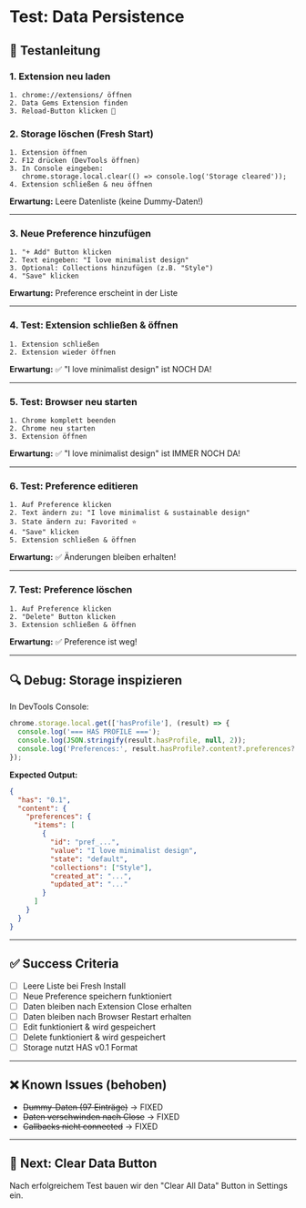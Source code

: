 # Test: Data Persistence

## 🧪 Testanleitung

### 1. Extension neu laden
```
1. chrome://extensions/ öffnen
2. Data Gems Extension finden
3. Reload-Button klicken 🔄
```

### 2. Storage löschen (Fresh Start)
```
1. Extension öffnen
2. F12 drücken (DevTools öffnen)
3. In Console eingeben:
   chrome.storage.local.clear(() => console.log('Storage cleared'));
4. Extension schließen & neu öffnen
```

**Erwartung:** Leere Datenliste (keine Dummy-Daten!)

---

### 3. Neue Preference hinzufügen
```
1. "+ Add" Button klicken
2. Text eingeben: "I love minimalist design"
3. Optional: Collections hinzufügen (z.B. "Style")
4. "Save" klicken
```

**Erwartung:** Preference erscheint in der Liste

---

### 4. Test: Extension schließen & öffnen
```
1. Extension schließen
2. Extension wieder öffnen
```

**Erwartung:** ✅ "I love minimalist design" ist NOCH DA!

---

### 5. Test: Browser neu starten
```
1. Chrome komplett beenden
2. Chrome neu starten
3. Extension öffnen
```

**Erwartung:** ✅ "I love minimalist design" ist IMMER NOCH DA!

---

### 6. Test: Preference editieren
```
1. Auf Preference klicken
2. Text ändern zu: "I love minimalist & sustainable design"
3. State ändern zu: Favorited ⭐
4. "Save" klicken
5. Extension schließen & öffnen
```

**Erwartung:** ✅ Änderungen bleiben erhalten!

---

### 7. Test: Preference löschen
```
1. Auf Preference klicken
2. "Delete" Button klicken
3. Extension schließen & öffnen
```

**Erwartung:** ✅ Preference ist weg!

---

## 🔍 Debug: Storage inspizieren

In DevTools Console:
```javascript
chrome.storage.local.get(['hasProfile'], (result) => {
  console.log('=== HAS PROFILE ===');
  console.log(JSON.stringify(result.hasProfile, null, 2));
  console.log('Preferences:', result.hasProfile?.content?.preferences?.items);
});
```

**Expected Output:**
```json
{
  "has": "0.1",
  "content": {
    "preferences": {
      "items": [
        {
          "id": "pref_...",
          "value": "I love minimalist design",
          "state": "default",
          "collections": ["Style"],
          "created_at": "...",
          "updated_at": "..."
        }
      ]
    }
  }
}
```

---

## ✅ Success Criteria

- [ ] Leere Liste bei Fresh Install
- [ ] Neue Preference speichern funktioniert
- [ ] Daten bleiben nach Extension Close erhalten
- [ ] Daten bleiben nach Browser Restart erhalten
- [ ] Edit funktioniert & wird gespeichert
- [ ] Delete funktioniert & wird gespeichert
- [ ] Storage nutzt HAS v0.1 Format

---

## ❌ Known Issues (behoben)

- ~~Dummy-Daten (97 Einträge)~~ → FIXED
- ~~Daten verschwinden nach Close~~ → FIXED
- ~~Callbacks nicht connected~~ → FIXED

---

## 🚀 Next: Clear Data Button

Nach erfolgreichem Test bauen wir den "Clear All Data" Button in Settings ein.
